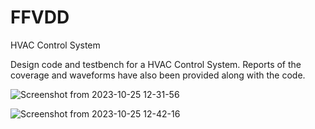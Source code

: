 # FFVDD

HVAC Control System

Design code and testbench for a HVAC Control System. Reports of the coverage and waveforms have also been provided along with the code.


![Screenshot from 2023-10-25 12-31-56](https://github.com/Enn3625/FFVDD/assets/147971571/db2570e9-baee-4256-b369-2b3d6a23bfc0)

![Screenshot from 2023-10-25 12-42-16](https://github.com/Enn3625/FFVDD/assets/147971571/bda75e62-64d3-4305-bcd5-9c7611b3ddfa)
